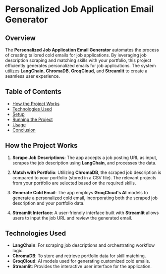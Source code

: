 # Personalized Job Application Email Generator

## Overview

The **Personalized Job Application Email Generator** automates the process of creating tailored cold emails for job applications. By leveraging job description scraping and matching skills with your portfolio, this project efficiently generates personalized emails for job applications. The system utilizes **LangChain**, **ChromaDB**, **GroqCloud**, and **Streamlit** to create a seamless user experience.

## Table of Contents

- [How the Project Works](#how-the-project-works)
- [Technologies Used](#technologies-used)
- [Setup](#setup)
- [Running the Project](#running-the-project)
- [Usage](#usage)
- [Conclusion](#conclusion)

## How the Project Works

1. **Scrape Job Descriptions**: The app accepts a job posting URL as input, scrapes the job description using **LangChain**, and processes the data.

2. **Match with Portfolio**: Utilizing **ChromaDB**, the scraped job description is compared to your portfolio (stored in a CSV file). The relevant projects from your portfolio are selected based on the required skills.

3. **Generate Cold Email**: The app employs **GroqCloud's AI** models to generate a personalized cold email, incorporating both the scraped job description and your portfolio data.

4. **Streamlit Interface**: A user-friendly interface built with **Streamlit** allows users to input the job URL and review the generated email.

## Technologies Used

- **LangChain**: For scraping job descriptions and orchestrating workflow logic.
- **ChromaDB**: To store and retrieve portfolio data for skill matching.
- **GroqCloud**: AI models used for generating customized cold emails.
- **Streamlit**: Provides the interactive user interface for the application.

